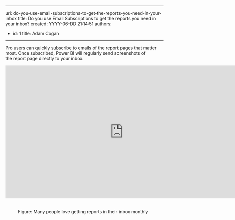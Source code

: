 

---
uri: do-you-use-email-subscriptions-to-get-the-reports-you-need-in-your-inbox
title: Do you use Email Subscriptions to get the reports you need in your inbox?
created: YYYY-06-DD 21:14:51
authors:
  - id: 1
    title: Adam Cogan
---




<span class='intro'> Pro users can quickly subscribe to emails of the report pages that matter most. Once subscribed, Power BI will regularly send screenshots of the&#160;report page directly to your inbox.​<br> </span>

<dl class="image"><dt><div class="ms-rtestate-read ms-rte-embedcode ms-rte-embedil ms-rtestate-notify"> 
         <iframe width="750" height="422" src="https&#58;//www.youtube.com/embed/saQx7G0pxhc" frameborder="0"></iframe>&#160;</div>​​<br></dt><dd>Figure&#58; Many people love getting reports in their inbox monthly​​<br></dd></dl><br>


